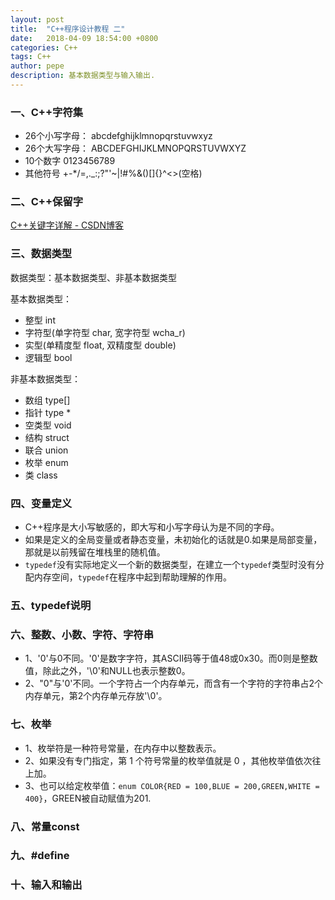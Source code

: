 ```yaml
---
layout: post
title:  "C++程序设计教程 二"
date:   2018-04-09 18:54:00 +0800
categories: C++
tags: C++
author: pepe
description: 基本数据类型与输入输出.
---
```


### 一、**C++字符集**

* 26个小写字母：  abcdefghijklmnopqrstuvwxyz
* 26个大写字母：  ABCDEFGHIJKLMNOPQRSTUVWXYZ
* 10个数字        0123456789
* 其他符号        +-*/=,._:;?\"'~|!#%&()[]{}^<>(空格)

### 二、**C++保留字**

[C++关键字详解 - CSDN博客](https://blog.csdn.net/scmuzi18/article/details/53696778)

### 三、**数据类型**

数据类型：基本数据类型、非基本数据类型

基本数据类型：

* 整型 int
* 字符型(单字符型 char, 宽字符型 wcha_r)
* 实型(单精度型 float, 双精度型 double)
* 逻辑型 bool

非基本数据类型：

* 数组 type[]
* 指针 type *
* 空类型 void
* 结构 struct
* 联合 union
* 枚举 enum
* 类 class

### 四、**变量定义**

* C++程序是大小写敏感的，即大写和小写字母认为是不同的字母。
* 如果是定义的全局变量或者静态变量，未初始化的话就是0.如果是局部变量，那就是以前残留在堆栈里的随机值。 
* `typedef`没有实际地定义一个新的数据类型，在建立一个`typedef`类型时没有分配内存空间，`typedef`在程序中起到帮助理解的作用。

### 五、**typedef说明**

### 六、**整数、小数、字符、字符串**

* 1、'0'与0不同。'0'是数字字符，其ASCII码等于值48或0x30。而0则是整数值，除此之外，'\0'和NULL也表示整数0。
* 2、"0"与'0'不同。一个字符占一个内存单元，而含有一个字符的字符串占2个内存单元，第2个内存单元存放'\0'。

### 七、**枚举**

* 1、枚举符是一种符号常量，在内存中以整数表示。
* 2、如果没有专门指定，第 1 个符号常量的枚举值就是 0 ，其他枚举值依次往上加。
* 3、也可以给定枚举值：`enum COLOR{RED = 100,BLUE = 200,GREEN,WHITE = 400}`，GREEN被自动赋值为201.

### 八、**常量const**

### 九、**#define**


### 十、**输入和输出**















